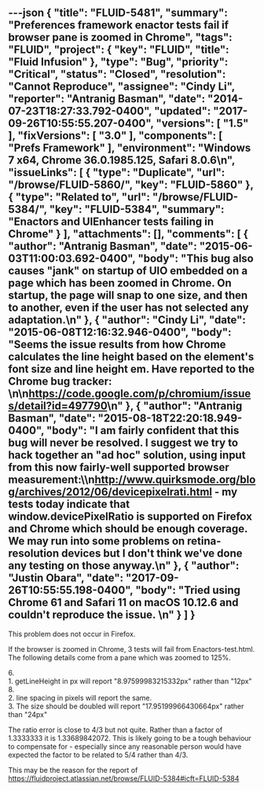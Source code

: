 ---json
{
  "title": "FLUID-5481",
  "summary": "Preferences framework enactor tests fail if browser pane is zoomed in Chrome",
  "tags": "FLUID",
  "project": {
    "key": "FLUID",
    "title": "Fluid Infusion"
  },
  "type": "Bug",
  "priority": "Critical",
  "status": "Closed",
  "resolution": "Cannot Reproduce",
  "assignee": "Cindy Li",
  "reporter": "Antranig Basman",
  "date": "2014-07-23T18:27:33.792-0400",
  "updated": "2017-09-26T10:55:55.207-0400",
  "versions": [
    "1.5"
  ],
  "fixVersions": [
    "3.0"
  ],
  "components": [
    "Prefs Framework"
  ],
  "environment": "Windows 7 x64, Chrome 36.0.1985.125, Safari 8.0.6\n",
  "issueLinks": [
    {
      "type": "Duplicate",
      "url": "/browse/FLUID-5860/",
      "key": "FLUID-5860"
    },
    {
      "type": "Related to",
      "url": "/browse/FLUID-5384/",
      "key": "FLUID-5384",
      "summary": "Enactors and UIEnhancer tests failing in Chrome"
    }
  ],
  "attachments": [],
  "comments": [
    {
      "author": "Antranig Basman",
      "date": "2015-06-03T11:00:03.692-0400",
      "body": "This bug also causes \"jank\" on startup of UIO embedded on a page which has been zoomed in Chrome. On startup, the page will snap to one size, and then to another, even if the user has not selected any adaptation.\n"
    },
    {
      "author": "Cindy Li",
      "date": "2015-06-08T12:16:32.946-0400",
      "body": "Seems the issue results from how Chrome calculates the line height based on the element's font size and line height em. Have reported to the Chrome bug tracker:&#x20;\n\n<https://code.google.com/p/chromium/issues/detail?id=497790>\n"
    },
    {
      "author": "Antranig Basman",
      "date": "2015-08-18T22:20:18.949-0400",
      "body": "I am fairly confident that this bug will never be resolved. I suggest we try to hack together an \"ad hoc\" solution, using input from this now fairly-well supported browser measurement:\\\n<http://www.quirksmode.org/blog/archives/2012/06/devicepixelrati.html> - my tests today indicate that window.devicePixelRatio is supported on Firefox and Chrome which should be enough coverage. We may run into some problems on retina-resolution devices but I don't think we've done any testing on those anyway.\n"
    },
    {
      "author": "Justin Obara",
      "date": "2017-09-26T10:55:55.198-0400",
      "body": "Tried using Chrome 61 and Safari 11 on macOS 10.12.6 and couldn't reproduce the issue. \n"
    }
  ]
}
---
This problem does not occur in Firefox.

If the browser is zoomed in Chrome, 3 tests will fail from Enactors-test.html. The following details come from a pane which was zoomed to 125%.

6\. \
1\. getLineHeight in px will report "8.97599983215332px" rather than "12px"\
8\. \
2\. line spacing in pixels will report the same.\
3\. The size should be doubled will report "17.95199966430664px" rather than "24px"

The ratio error is close to 4/3 but not quite. Rather than a factor of 1.3333333 it is 1.33689842072. This is likely going to be a tough behaviour to compensate for - especially since any reasonable person would have expected the factor to be related to 5/4 rather than 4/3.

This may be the reason for the report of <https://fluidproject.atlassian.net/browse/FLUID-5384#icft=FLUID-5384>

        